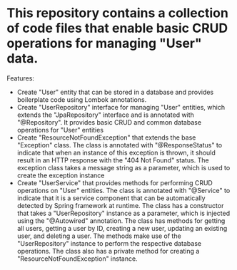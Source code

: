 # This repository contains a collection of code files that enable basic CRUD operations for managing "User" data. 

Features:
  - Create "User" entity that can be stored in a database and provides boilerplate code using Lombok annotations.
  - Create "UserRepository" interface for managing "User" entities, which extends the "JpaRepository" interface and is annotated with "@Repository". It provides basic CRUD and common database operations for "User" entities
  - Create "ResourceNotFoundException" that extends the base "Exception" class. The class is annotated with "@ResponseStatus" to indicate that when an instance of this exception is thrown, it should result in an HTTP response with the "404 Not Found" status. The exception class takes a message string as a parameter, which is used to create the exception instance
  - Create "UserService" that provides methods for performing CRUD operations on "User" entities. The class is annotated with "@Service" to indicate that it is a service component that can be automatically detected by Spring framework at runtime. The class has a constructor that takes a "UserRepository" instance as a parameter, which is injected using the "@Autowired" annotation. The class has methods for getting all users, getting a user by ID, creating a new user, updating an existing user, and deleting a user. The methods make use of the "UserRepository" instance to perform the respective database operations. The class also has a private method for creating a "ResourceNotFoundException" instance.
